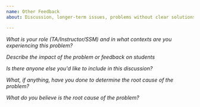 ```yaml
---
name: Other Feedback
about: Discussion, longer-term issues, problems without clear solutions

---
```


*What is your role (TA/Instructor/SSM) and in what contexts are you experiencing this problem?*

*Describe the impact of the problem or feedback on students*

*Is there anyone else you'd like to include in this discussion?*

*What, if anything, have you done to determine the root cause of the problem?*

*What do you believe is the root cause of the problem?*
